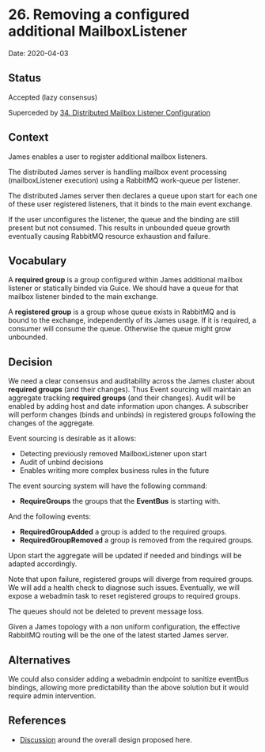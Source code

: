# 26. Removing a configured additional MailboxListener

Date: 2020-04-03

## Status

Accepted (lazy consensus)

Superceded by [34. Distributed Mailbox Listener Configuration](0035-distributed-listeners-configuration.md)

## Context

James enables a user to register additional mailbox listeners.

The distributed James server is handling mailbox event processing (mailboxListener execution) using a RabbitMQ work-queue
per listener.

The distributed James server then declares a queue upon start for each one of these user registered listeners, that it
binds to the main event exchange. 

If the user unconfigures the listener, the queue and the binding are still present but not consumed. This results in 
unbounded queue growth eventually causing RabbitMQ resource exhaustion and failure.

## Vocabulary

A **required group** is a group configured within James additional mailbox listener or statically binded via Guice. We 
should have a queue for that mailbox listener binded to the main exchange.

A **registered group** is a group whose queue exists in RabbitMQ and is bound to the exchange, independently of its James 
usage. If it is required, a consumer will consume the queue. Otherwise the queue might grow unbounded.

## Decision

We need a clear consensus and auditability across the James cluster about **required groups** (and their changes). Thus 
Event sourcing will maintain an aggregate tracking **required groups** (and their changes). Audit will be enabled by 
adding host and date information upon changes. A subscriber will perform changes (binds and unbinds) in registered groups 
following the changes of the aggregate.

Event sourcing is desirable as it allows:
 - Detecting previously removed MailboxListener upon start
 - Audit of unbind decisions
 - Enables writing more complex business rules in the future

The event sourcing system will have the following command:

 - **RequireGroups** the groups that the **EventBus** is starting with.

And the following events:

 - **RequiredGroupAdded** a group is added to the required groups.
 - **RequiredGroupRemoved** a group is removed from the required groups.

Upon start the aggregate will be updated if needed and bindings will be adapted accordingly.

Note that upon failure, registered groups will diverge from required groups. We will add a health check to diagnose 
such issues. Eventually, we will expose a webadmin task to reset registered groups to required groups.

The queues should not be deleted to prevent message loss.

Given a James topology with a non uniform configuration, the effective RabbitMQ routing will be the one of the latest 
started James server.

## Alternatives

We could also consider adding a webadmin endpoint to sanitize eventBus bindings, allowing more predictability than the
above solution but it would require admin intervention.

## References

 - [Discussion](https://github.com/linagora/james-project/pull/3280) around the overall design proposed here.
